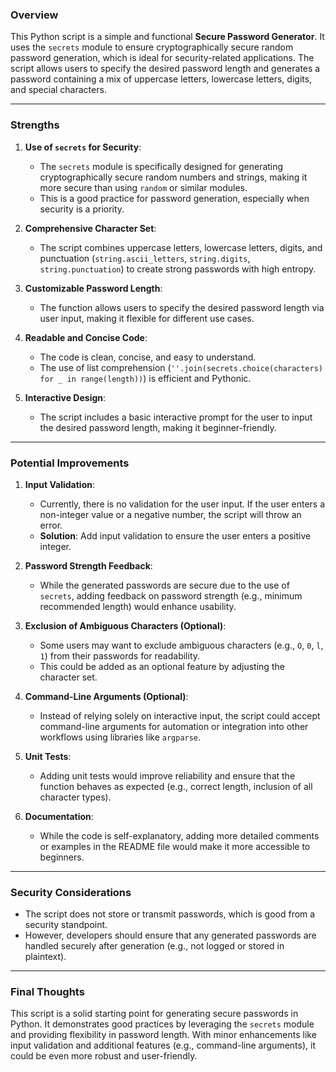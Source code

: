 ### **Overview**
This Python script is a simple and functional **Secure Password Generator**. It uses the `secrets` module to ensure cryptographically secure random password generation, which is ideal for security-related applications. The script allows users to specify the desired password length and generates a password containing a mix of uppercase letters, lowercase letters, digits, and special characters.

---

### **Strengths**
1. **Use of `secrets` for Security**:
   - The `secrets` module is specifically designed for generating cryptographically secure random numbers and strings, making it more secure than using `random` or similar modules.
   - This is a good practice for password generation, especially when security is a priority.

2. **Comprehensive Character Set**:
   - The script combines uppercase letters, lowercase letters, digits, and punctuation (`string.ascii_letters`, `string.digits`, `string.punctuation`) to create strong passwords with high entropy.

3. **Customizable Password Length**:
   - The function allows users to specify the desired password length via user input, making it flexible for different use cases.

4. **Readable and Concise Code**:
   - The code is clean, concise, and easy to understand.
   - The use of list comprehension (`''.join(secrets.choice(characters) for _ in range(length))`) is efficient and Pythonic.

5. **Interactive Design**:
   - The script includes a basic interactive prompt for the user to input the desired password length, making it beginner-friendly.

---

### **Potential Improvements**
1. **Input Validation**:
   - Currently, there is no validation for the user input. If the user enters a non-integer value or a negative number, the script will throw an error.
   - **Solution**: Add input validation to ensure the user enters a positive integer.

2. **Password Strength Feedback**:
   - While the generated passwords are secure due to the use of `secrets`, adding feedback on password strength (e.g., minimum recommended length) would enhance usability.

3. **Exclusion of Ambiguous Characters (Optional)**:
   - Some users may want to exclude ambiguous characters (e.g., `O`, `0`, `l`, `1`) from their passwords for readability.
   - This could be added as an optional feature by adjusting the character set.

4. **Command-Line Arguments (Optional)**:
   - Instead of relying solely on interactive input, the script could accept command-line arguments for automation or integration into other workflows using libraries like `argparse`.

5. **Unit Tests**:
   - Adding unit tests would improve reliability and ensure that the function behaves as expected (e.g., correct length, inclusion of all character types).

6. **Documentation**:
   - While the code is self-explanatory, adding more detailed comments or examples in the README file would make it more accessible to beginners.

---

### **Security Considerations**
- The script does not store or transmit passwords, which is good from a security standpoint.
- However, developers should ensure that any generated passwords are handled securely after generation (e.g., not logged or stored in plaintext).

---

### **Final Thoughts**
This script is a solid starting point for generating secure passwords in Python. It demonstrates good practices by leveraging the `secrets` module and providing flexibility in password length. With minor enhancements like input validation and additional features (e.g., command-line arguments), it could be even more robust and user-friendly.
